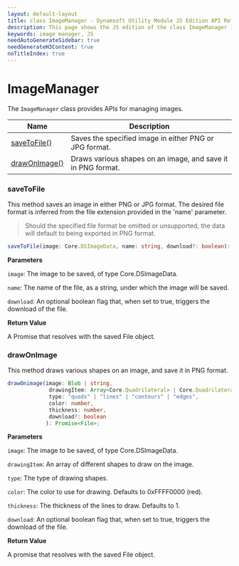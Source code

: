 ```yaml
---
layout: default-layout
title: class ImageManager - Dynamsoft Utility Module JS Edition API Reference
description: This page shows the JS edition of the class ImageManager in Dynamsoft Utility Module.
keywords: image manager, JS
needAutoGenerateSidebar: true
needGenerateH3Content: true
noTitleIndex: true
---
```


# ImageManager

The `ImageManager` class provides APIs for managing images.

| Name                        | Description                                                    |
| --------------------------- | -------------------------------------------------------------- |
| [saveToFile()](#savetofile) | Saves the specified image in either PNG or JPG format.         |
| [drawOnImage()](#drawonimage) | Draws various shapes on an image, and save it in PNG format. |

### saveToFile

This method saves an image in either PNG or JPG format. The desired file format is inferred from the file extension provided in the 'name' parameter.

> Should the specified file format be omitted or unsupported, the data will default to being exported in PNG format.

```typescript
saveToFile(image: Core.DSImageData, name: string, download?: boolean): Promise<File>;
```

**Parameters**

`image`: The image to be saved, of type Core.DSImageData.

`name`: The name of the file, as a string, under which the image will be saved.

`download`: An optional boolean flag that, when set to true, triggers the download of the file.

**Return Value**

A Promise that resolves with the saved File object.

### drawOnImage

This method draws various shapes on an image, and save it in PNG format.

```typescript
drawOnimage(image: Blob | string,
             drawingItem: Array<Core.Quadrilateral> | Core.Quadrilateral | Array<Core.LineSegment> | Core.LineSegment | Array<Core.Contour> | Core.Contour | Array<Core.Corner> | Core.Corner | Array<Core.Edge> | Core.Edge, 
             type: "quads" | "lines" | "contours" | "edges",
             color: number,
             thickness: number,
             download?: boolean
            ): Promise<File>;
```

**Parameters**

`image`: The image to be saved, of type Core.DSImageData.

`drawingItem`: An array of different shapes to draw on the image.

`type`: The type of drawing shapes.

`color`: The color to use for drawing. Defaults to 0xFFFF0000 (red).

`thickness`: The thickness of the lines to draw. Defaults to 1.

`download`: An optional boolean flag that, when set to true, triggers the download of the file.

**Return Value**

A promise that resolves with the saved File object.